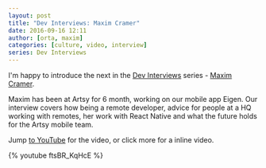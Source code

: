 ```yaml
---
layout: post
title: "Dev Interviews: Maxim Cramer"
date: 2016-09-16 12:11
author: [orta, maxim]
categories: [culture, video, interview]
series: Dev Interviews
---
```


I'm happy to introduce the next in the [Dev Interviews](http://artsy.github.io/series/dev-interviews/) series - [Maxim Cramer](http://www.mennenia.com/). 

Maxim has been at Artsy for 6 month, working on our mobile app Eigen. Our interview covers how being a remote developer, advice for people at a HQ working with remotes, her work with React Native and what the future holds for the Artsy mobile team.

Jump [to YouTube](https://www.youtube.com/watch?v=ftsBR_KqHcE) for the video, or click more for a inline video.

<!-- more -->

{% youtube ftsBR_KqHcE %}
